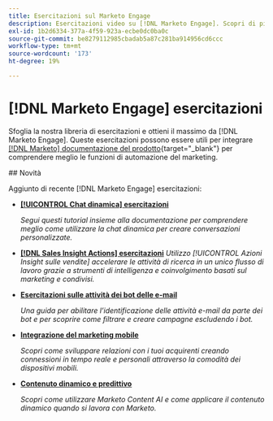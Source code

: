 ```yaml
---
title: Esercitazioni sul Marketo Engage
description: Esercitazioni video su [!DNL Marketo Engage]. Scopri di più su cone utilizzare le funzionalità di automazione marketing e altro ancora.
exl-id: 1b2d6334-377a-4f59-923a-ecbe0dc0ba0c
source-git-commit: be8279112985cbadab5a87c281ba914956cd6ccc
workflow-type: tm+mt
source-wordcount: '173'
ht-degree: 19%

---
```


# [!DNL Marketo Engage] esercitazioni

Sfoglia la nostra libreria di esercitazioni e ottieni il massimo da [!DNL Marketo Engage]. Queste esercitazioni possono essere utili per integrare [[!DNL Marketo] documentazione del prodotto](https://experienceleague.adobe.com/docs/marketo/using/home.html){target="_blank"} per comprendere meglio le funzioni di automazione del marketing.

<div id="whats-new-section">
## Novità

Aggiunto di recente [!DNL Marketo Engage] esercitazioni:

* **[[!UICONTROL Chat dinamica]  esercitazioni](dynamic-chat/dynamic-chat-overview.md)**

   _Segui questi tutorial insieme alla documentazione per comprendere meglio come utilizzare la chat dinamica per creare conversazioni personalizzate._

* **[[!DNL Sales Insight Actions] esercitazioni](/help/sales-insight-actions/overview.md)**
   _Utilizzo [!UICONTROL Azioni Insight sulle vendite] accelerare le attività di ricerca in un unico flusso di lavoro grazie a strumenti di intelligenza e coinvolgimento basati sul marketing e condivisi._

* **[Esercitazioni sulle attività dei bot delle e-mail](filtering-email-bot-activities/setup.md)**

   _Una guida per abilitare l’identificazione delle attività e-mail da parte dei bot e per scoprire come filtrare e creare campagne escludendo i bot._

* **[Integrazione del marketing mobile](cross-channel-marketing/mobile-marketing-learn.md)**

   _Scopri come sviluppare relazioni con i tuoi acquirenti creando connessioni in tempo reale e personali attraverso la comodità dei dispositivi mobili._

* **[Contenuto dinamico e predittivo](email-marketing/dynamic-and-predictive-content-learn.md)**

   _Scopri come utilizzare Marketo Content AI e come applicare il contenuto dinamico quando si lavora con Marketo._

</div>
<div id="recs-overview-body-1"></div>
<div id="recs-overview-body-2"></div>
<div id="recs-overview-body-3"></div>
<div id="recs-overview-body-4"></div>
<div id="recs-overview-body-5"></div>
<div id="recs-overview-body-6"></div>
